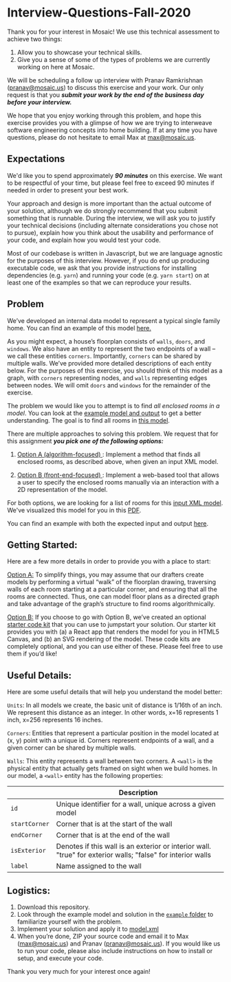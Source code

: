 # Interview-Questions-Fall-2020

Thank you for your interest in Mosaic! We use this technical assessment to achieve two things:
1. Allow you to showcase your technical skills.
2. Give you a sense of some of the types of problems we are currently working on here at Mosaic.

We will be scheduling a follow up interview with Pranav Ramkrishnan (pranav@mosaic.us) to discuss this exercise and your work. Our only request is that you **_submit your work by the end of the business day before your interview._**

We hope that you enjoy working through this problem, and hope this exercise provides you with a glimpse of how we are trying to interweave software engineering concepts into home building.  If at any time you have questions, please do not hesitate to email Max at max@mosaic.us. 

## Expectations

We'd like you to spend approximately **_90 minutes_** on this exercise. We want to be respectful of your time, but please feel free to exceed 90 minutes if needed in order to present your best work.

Your approach and design is more important than the actual outcome of your solution, although we do strongly recommend that you submit something that is runnable. During the interview, we will ask you to justify your technical decisions (including alternate considerations you chose not to pursue), explain how you think about the usability and performance of your code, and explain how you would test your code. 

Most of our codebase is written in Javascript, but we are language agnostic for the purposes of this interview. However, if you do end up producing executable code, we ask that you provide instructions for installing dependencies (e.g. `yarn`) and running your code (e.g. `yarn start`) on at least one of the examples so that we can reproduce your results.

## Problem

We’ve developed an internal data model to represent a typical single family home. You can find an example of this model [here.](https://github.com/mosaic-builders/Rooms-Tech-Assessment/blob/master/model.xml)

As you might expect, a house’s floorplan consists of `walls`, `doors`, and `windows`. We also have an entity to represent the two endpoints of a wall – we call these entities `corners`. Importantly, `corners` can be shared by multiple walls. We’ve provided more detailed descriptions of each entity below. For the purposes of this exercise, you should think of this model as a graph, with `corners` representing nodes, and `walls` representing edges between nodes. We will omit `doors` and `windows` for the remainder of the exercise.

The problem we would like you to attempt is to find _all enclosed rooms in a model_.  You can look at the [example model and output](https://github.com/mosaic-builders/Rooms-Tech-Assessment/tree/master/example) to get a better understanding. The goal is to find all rooms in [this model](https://github.com/mosaic-builders/Rooms-Tech-Assessment/blob/master/model.xml).

There are multiple approaches to solving this problem. We request that for this assignment **_you pick one of the following options:_**
1. <ins> Option A (algorithm-focused) </ins>: Implement a method that finds all enclosed rooms, as described above, when given an input XML model.

2. <ins> Option B (front-end-focused) </ins>:  Implement a web-based tool that allows a user to specify the enclosed rooms manually via an interaction with a 2D representation of the model.

For both options, we are looking for a list of rooms for this [input XML model](https://github.com/mosaic-builders/Rooms-Tech-Assessment/blob/master/model.xml). We've visualized this model for you in this [PDF](https://github.com/mosaic-builders/Rooms-Tech-Assessment/blob/master/model.pdf).

You can find an example with both the expected input and output [here](https://github.com/mosaic-builders/Rooms-Tech-Assessment/tree/master/example).

## Getting Started:
Here are a few more details in order to provide you with a place to start:

<ins>Option A:</ins> To simplify things, you may assume that our drafters create models by performing a virtual “walk” of the floorplan drawing, traversing walls of each room starting at a particular corner, and ensuring that all the rooms are connected. Thus, one can model floor plans as a directed graph and take advantage of the graph’s structure to find rooms algorithmically.

<ins>Option B:</ins> If you choose to go with Option B, we’ve created an optional [starter code kit](https://github.com/mosaic-builders/Rooms-Tech-Assessment/tree/master/optionB) that you can use to jumpstart your solution. Our starter kit provides you with (a) a React app that renders the model for you in HTML5 Canvas, and (b) an SVG rendering of the model. These code kits are completely optional, and you can use either of these. Please feel free to use them if you’d like! 


## Useful Details:
Here are some useful details that will help you understand the model better:

`Units`: In all models we create, the basic unit of distance is 1/16th of an inch. We represent this distance as an integer. In other words, x=16 represents 1 inch, x=256 represents 16 inches.

`Corners`: Entities that represent a particular position in the model located at (x, y) point with a unique id. Corners represent endpoints of a wall, and a given corner can be shared by multiple walls.

`Walls`: This entity represents a wall between two corners. A `<wall>` is the physical entity that actually gets framed on sight when we build homes. In our model, a `<wall>` entity has the following properties:

|  | Description  |
|-|-|
| `id` | Unique identifier for a wall, unique across a given model  |
| `startCorner` | Corner that is at the start of the wall |
| `endCorner` | Corner that is at the end of the wall  |
| `isExterior` | Denotes if this wall is an exterior or interior wall. "true" for exterior walls; "false" for interior walls |
| `label` | Name assigned to the wall |



## Logistics:
1. Download this repository.
2. Look through the example model and solution in the [`example` folder](https://github.com/mosaic-builders/Rooms-Tech-Assessment/tree/master/example) to familiarize yourself with the problem.
3. Implement your solution and apply it to [model.xml](https://github.com/mosaic-builders/Rooms-Tech-Assessment/blob/master/model.xml)
4. When you’re done, ZIP your source code and email it to Max (max@mosaic.us) and Pranav (pranav@mosaic.us). If you would like us to run your code, please also include instructions on how to install or setup, and execute your code. 

Thank you very much for your interest once again!
